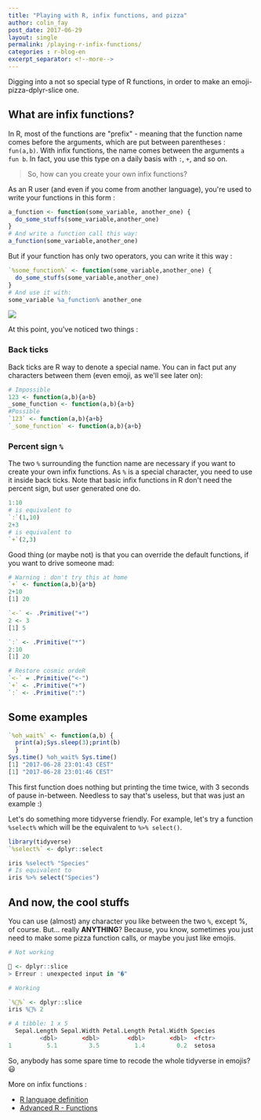 ```yaml
---
title: "Playing with R, infix functions, and pizza"
author: colin_fay
post_date: 2017-06-29
layout: single
permalink: /playing-r-infix-functions/
categories : r-blog-en
excerpt_separator: <!--more-->
---
```


Digging into a not so special type of R functions, in order to make an emoji-pizza-dplyr-slice one.

<!--more-->

## What are infix functions? 

In R, most of the functions are "prefix" - meaning that the function name comes before the arguments, which are put between parentheses : `fun(a,b)`. With infix functions, the name comes between the arguments `a fun b`. In fact, you use this type on a daily basis with `:`, `+`, and so on. 

> So, how can you create your own infix functions? 

As an R user (and even if you come from another language), you're used to write your functions in this form : 

```r
a_function <- function(some_variable, another_one) {
  do_some_stuffs(some_variable,another_one)
}
# And write a function call this way:
a_function(some_variable,another_one)
```

But if your function has only two operators, you can write it this way : 

```r
`%some_function%` <- function(some_variable,another_one) {
  do_some_stuffs(some_variable,another_one)
}
# And use it with:
some_variable %a_function% another_one
```

![](https://media.giphy.com/media/sOGgevbtBDYKQ/giphy.gif)

At this point, you've noticed two things : 

### Back ticks 

Back ticks are R way to denote a special name. You can in fact put any characters between them (even emoji, as we'll see later on):

```r
# Impossible
123 <- function(a,b){a+b}
_some_function <- function(a,b){a+b}
#Possible
`123` <- function(a,b){a+b}
`_some_function` <- function(a,b){a+b}
```

### Percent sign `%` 

The two `%` surrounding the function name are necessary if you want to create your own infix functions. As `%` is a special character, you need to use it inside back ticks. Note that basic infix functions in R don't need the percent sign, but user generated one do. 

```r
1:10
# is equivalent to 
`:`(1,10)
2+3
# is equivalent to 
`+`(2,3)
```

Good thing (or maybe not) is that you can override the default functions, if you want to drive someone mad: 

```r
# Warning : don't try this at home 
`+` <- function(a,b){a*b}
2+10
[1] 20

`<-` <- .Primitive("+")
2 <- 3
[1] 5

`:` <- .Primitive("*")
2:10
[1] 20

# Restore cosmic ordeR 
`<-` = .Primitive("<-")
`+` <- .Primitive("+")
`:` <- .Primitive(":")
```

## Some examples 

```r
`%oh_wait%` <- function(a,b) {
  print(a);Sys.sleep(3);print(b)
  }
Sys.time() %oh_wait% Sys.time()
[1] "2017-06-28 23:01:43 CEST"
[1] "2017-06-28 23:01:46 CEST"
```

This first function does nothing but printing the time twice, with 3 seconds of pause in-between. Needless to say that's useless, but that was just an example :) 

Let's do something more tidyverse friendly. For example, let's try a function `%select%` which will be the equivalent to `%>% select()`. 

```r
library(tidyverse)
`%select%` <- dplyr::select

iris %select% "Species"
# Is equivalent to 
iris %>% select("Species")
```

## And now, the cool stuffs

You can use (almost) any character you like between the two `%`, except %, of course. But... really **ANYTHING**? Because, you know, sometimes you just need to make some pizza function calls, or maybe you just like emojis. 

```r
# Not working 

🍕 <- dplyr::slice
> Erreur : unexpected input in "�"

# Working 

`%🍕%` <- dplyr::slice
iris %🍕% 2

# A tibble: 1 x 5
  Sepal.Length Sepal.Width Petal.Length Petal.Width Species
         <dbl>       <dbl>        <dbl>       <dbl>  <fctr>
1          5.1         3.5          1.4         0.2  setosa

```

So, anybody has some spare time to recode the whole tidyverse in emojis? 😃

More on infix functions : 

+ [R language definition](https://cran.r-project.org/doc/manuals/r-release/R-lang.html#Special-operators)
+ [Advanced R - Functions](http://adv-r.had.co.nz/Functions.html)
